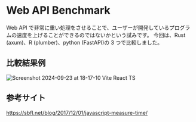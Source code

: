 # Web API Benchmark

Web API で非常に重い処理をさせることで、ユーザーが開発しているプログラムの速度を上げることができるのではないかという試みです。
今回は、Rust (axum)、R (plumber)、python (FastAPI)の 3 つで比較しました。

## 比較結果例

![Screenshot 2024-09-23 at 18-17-10 Vite React TS](https://github.com/user-attachments/assets/7befed19-e90e-4978-a7f8-9a4d52851154)

## 参考サイト

https://sbfl.net/blog/2017/12/01/javascript-measure-time/
